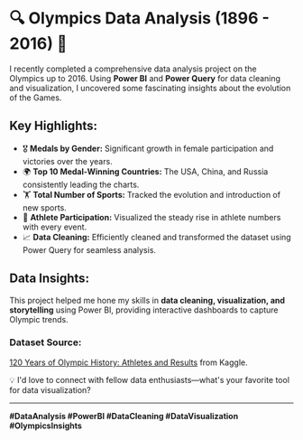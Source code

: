# 🔍 **Olympics Data Analysis (1896 - 2016)** 🏅  

I recently completed a comprehensive data analysis project on the Olympics up to 2016. Using **Power BI** and **Power Query** for data cleaning and visualization, I uncovered some fascinating insights about the evolution of the Games.

## **Key Highlights:**  
- 🎖️ **Medals by Gender:** Significant growth in female participation and victories over the years.  
- 🌍 **Top 10 Medal-Winning Countries:** The USA, China, and Russia consistently leading the charts.  
- 🏋️ **Total Number of Sports:** Tracked the evolution and introduction of new sports.  
- 👥 **Athlete Participation:** Visualized the steady rise in athlete numbers with every event.  
- 📈 **Data Cleaning:** Efficiently cleaned and transformed the dataset using Power Query for seamless analysis.

## **Data Insights:**  
This project helped me hone my skills in **data cleaning, visualization, and storytelling** using Power BI, providing interactive dashboards to capture Olympic trends.

### **Dataset Source:**  
[120 Years of Olympic History: Athletes and Results](https://www.kaggle.com/datasets/heesoo37/120-years-of-olympic-history-athletes-and-results) from Kaggle.

💡 I'd love to connect with fellow data enthusiasts—what's your favorite tool for data visualization?  

---

**#DataAnalysis #PowerBI #DataCleaning #DataVisualization #OlympicsInsights**
